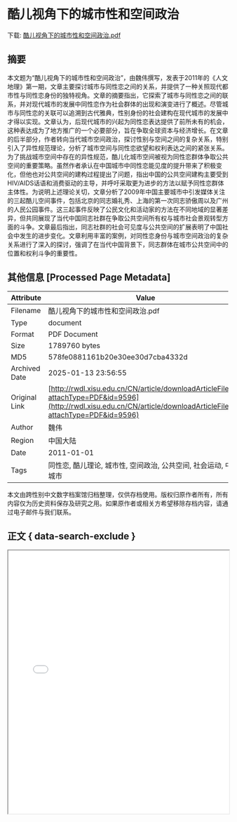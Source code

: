 # 酷儿视角下的城市性和空间政治

<!-- tcd_download_link -->
下载: <a href="酷儿视角下的城市性和空间政治.pdf" download>酷儿视角下的城市性和空间政治.pdf</a>
<!-- tcd_download_link_end -->

## 摘要

<!-- tcd_abstract -->
本文题为“酷儿视角下的城市性和空间政治”，由魏伟撰写，发表于2011年的《人文地理》第一期，文章主要探讨城市与同性恋之间的关系，并提供了一种关照现代都市性与同性恋身份的独特视角。文章的摘要指出，它探索了城市与同性恋之间的联系，并对现代城市的发展中同性恋作为社会群体的出现和演变进行了概述。尽管城市与同性恋的关联可以追溯到古代雅典，性别身份的社会建构在现代城市的发展中才得以实现。文章认为，后现代城市的兴起为同性恋表达提供了前所未有的机会，这种表达成为了地方推广的一个必要部分，旨在争取全球资本与经济增长。在文章的后半部分，作者转向当代城市空间政治，探讨性别与空间之间的复杂关系，特别引入了异性规范理论，分析了城市空间与同性恋欲望和权利表达之间的紧张关系。为了挑战城市空间中存在的异性规范，酷儿化城市空间被视为同性恋群体争取公共空间的重要策略。虽然作者承认在中国城市中同性恋能见度的提升带来了积极变化，但他也对公共空间的建构过程提出了问题，指出中国的公共空间建构主要受到HIV/AIDS话语和消费驱动的主导，并呼吁采取更为进步的方法以赋予同性恋群体主体性。为说明上述理论关切，文章分析了2009年中国主要城市中引发媒体关注的三起酷儿空间事件，包括北京的同志婚礼秀、上海的第一次同志骄傲周以及广州的人民公园事件。这三起事件反映了公民文化和活动家的方法在不同地域的显著差异，但共同展现了当代中国同志社群在争取公共空间所有权与城市社会景观转型方面的斗争。文章最后指出，同志社群的社会可见度与公共空间的扩展表明了中国社会中发生的进步变化。文章利用丰富的案例，对同性恋身份与城市空间政治的复杂关系进行了深入的探讨，强调了在当代中国背景下，同志群体在城市公共空间中的位置和权利斗争的重要性。

<!-- tcd_abstract_end -->

## 其他信息 [Processed Page Metadata]

| Attribute       | Value                                  |
|-----------------|----------------------------------------|
| Filename        | 酷儿视角下的城市性和空间政治.pdf                             |
| Type            | document                                 |
| Format          | PDF Document                               |
| Size            | 1789760 bytes                           |
| MD5             | 578fe0881161b20e30ee30d7cba4332d                                  |
| Archived Date   | 2025-01-13 23:56:55                             |
| Original Link   | [http://rwdl.xisu.edu.cn/CN/article/downloadArticleFile.do?attachType=PDF&id=9596](http://rwdl.xisu.edu.cn/CN/article/downloadArticleFile.do?attachType=PDF&id=9596)                         |
| Author          | 魏伟                               |
| Region          | 中国大陆                               |
| Date            | 2011-01-01                                 |
| Tags            | 同性恋, 酷儿理论, 城市性, 空间政治, 公共空间, 社会运动, 中国城市                                 |

本文由跨性别中文数字档案馆归档整理，仅供存档使用。版权归原作者所有，所有内容仅为历史资料保存及研究之用。如果原作者或相关方希望移除存档内容，请通过电子邮件与我们联系。

## 正文 { data-search-exclude }

<!-- tcd_main_text -->
<iframe src="../酷儿视角下的城市性和空间政治.pdf" width="100%" height="600px">
    <p>无法显示PDF，请下载查看。</p>
</iframe>
<!-- tcd_main_text_end -->

